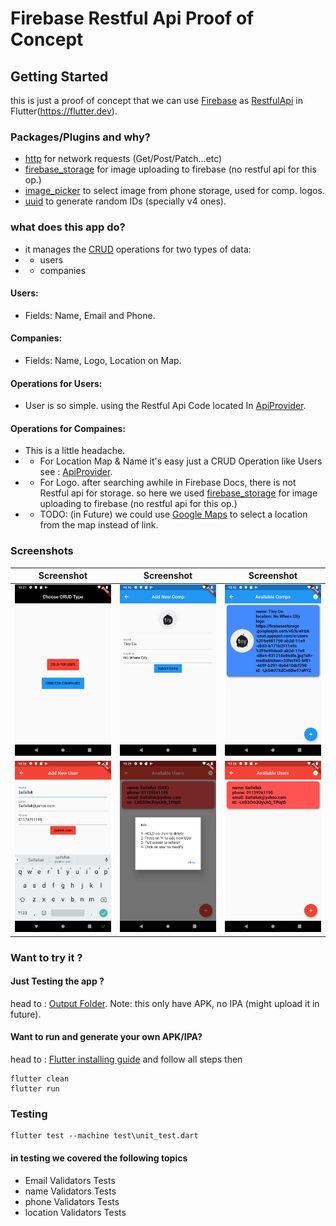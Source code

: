 # Firebase Restful Api Proof of Concept

## Getting Started

this is just a proof of concept that we can use [Firebase](http://firebase.google.com) as [RestfulApi](https://searchmicroservices.techtarget.com/definition/RESTful-API) in Flutter(https://flutter.dev).

### Packages/Plugins and why?

- [http](https://pub.dev/packages/http) for network requests (Get/Post/Patch...etc)
- [firebase_storage](https://pub.dev/packages/firebase_storage) for image uploading to firebase (no restful api for this op.)
- [image_picker](https://pub.dev/packages/image_picker) to select image from phone storage, used for comp. logos.
- [uuid](https://pub.dev/packages/uuid) to generate random IDs (specially v4 ones).

### what does this app do?
- it manages the [CRUD](https://en.wikipedia.org/wiki/Create,_read,_update_and_delete) operations for two types of data:
- - users
- - companies

#### Users:
- Fields: Name, Email and Phone.

#### Companies:
- Fields: Name, Logo, Location on Map.

#### Operations for Users:
- User is so simple. using the Restful Api Code located In [ApiProvider](lib/utils/firebase_restful_api.dart).

#### Operations for Compaines:
- This is a little headache.
- - For Location Map & Name it's easy just a CRUD Operation like Users see :  [ApiProvider](lib/utils/firebase_restful_api.dart).
- - For Logo. after searching awhile in Firebase Docs, there is not Restful api for storage. so here we used [firebase_storage](https://pub.dev/packages/firebase_storage) for image uploading to firebase (no restful api for this op.)
- - TODO: (in Future) we could use [Google Maps](https://pub.dev/packages/google_maps_flutter) to select a location from the map instead of link.

### Screenshots
| Screenshot | Screenshot | Screenshot |
|:-:|:--:|:--:|
| <img src="https://github.com/Saifallak/firebase_curd_flutter/raw/master/screenshots/screenshot2.png" width="200"> | <img src="https://github.com/Saifallak/firebase_curd_flutter/raw/master/screenshots/screenshot1.png" width="200"> | <img src="https://github.com/Saifallak/firebase_curd_flutter/raw/master/screenshots/screenshot6.png" width="200"> |
<img src="https://github.com/Saifallak/firebase_curd_flutter/raw/master/screenshots/screenshot4.png" width="200"> |<img src="https://github.com/Saifallak/firebase_curd_flutter/raw/master/screenshots/screenshot5.png" width="200"> |<img src="https://github.com/Saifallak/firebase_curd_flutter/raw/master/screenshots/screenshot3.png" width="200"> |



### Want to try it ?
#### Just Testing the app ?
head to : [Output Folder](output).
Note: this only have APK, no IPA (might upload it in future).

#### Want to run and generate your own APK/IPA?
head to : [Flutter installing guide](https://flutter.dev/docs/get-started/install) and follow all steps
then 
```
flutter clean
flutter run
```

### Testing
```
flutter test --machine test\unit_test.dart
```

#### in testing we covered the following topics
- Email Validators Tests
- name Validators Tests
- phone Validators Tests
- location Validators Tests
